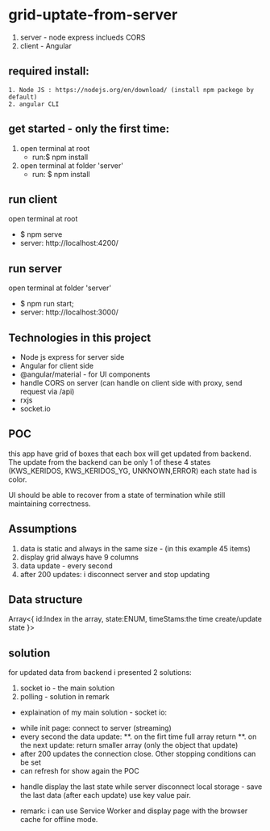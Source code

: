 # grid-uptate-from-server

1. server - node express inclueds CORS
2. client - Angular

## required install:

    1. Node JS : https://nodejs.org/en/download/ (install npm packege by default)
    2. angular CLI

## get started - only the first time:

1. open terminal at root
   - run:$ npm install
2. open terminal at folder 'server'
   - run: $ npm install

## run client

open terminal at root

- $ npm serve
- server: http://localhost:4200/

## run server

open terminal at folder 'server'

- $ npm run start;
- server: http://localhost:3000/

## Technologies in this project

- Node js express for server side
- Angular for client side
- @angular/material - for UI components
- handle CORS on server (can handle on client side with proxy, send request via /api)
- rxjs
- socket.io

## POC

this app have grid of boxes that each box will get updated from backend.
The update from the backend can be only 1 of these 4 states (KWS_KERIDOS,
KWS_KERIDOS_YG, UNKNOWN,ERROR) each state had is color.

UI should be able to recover from a state of termination while still maintaining
correctness.

## Assumptions

1. data is static and always in the same size - (in this example 45 items)
2. display grid always have 9 columns
3. data update - every second
4. after 200 updates: i disconnect server and stop updating

## Data structure

Array<{
id:Index in the array,
state:ENUM,
timeStams:the time create/update state
}>

## solution

for updated data from backend i presented 2 solutions:

1. socket io - the main solution
2. polling - solution in remark

- explaination of my main solution - socket io:

* while init page: connect to server (streaming)
* every second the data update:
  **. on the firt time full array return
  **. on the next update: return smaller array (only the object that update)
* after 200 updates the connection close. Other stopping conditions can be set
* can refresh for show again the POC

- handle display the last state while server disconnect
  local storage - save the last data (after each update) use key value pair.

- remark: i can use Service Worker and display page with the browser cache for offline mode.
